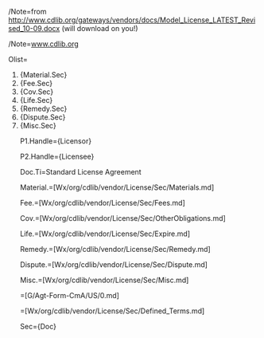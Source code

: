 /Note=from http://www.cdlib.org/gateways/vendors/docs/Model_License_LATEST_Revised_10-09.docx (will download on you!)

/Note=<a href="http://www.cdlib.org">www.cdlib.org</a>

Olist=<ol><li>{Material.Sec}<li>{Fee.Sec}<li>{Cov.Sec}<li>{Life.Sec}<li>{Remedy.Sec}<li>{Dispute.Sec}<li>{Misc.Sec}

P1.Handle={Licensor}

P2.Handle={Licensee}

Doc.Ti=Standard License Agreement

Material.=[Wx/org/cdlib/vendor/License/Sec/Materials.md]

Fee.=[Wx/org/cdlib/vendor/License/Sec/Fees.md]

Cov.=[Wx/org/cdlib/vendor/License/Sec/OtherObligations.md]

Life.=[Wx/org/cdlib/vendor/License/Sec/Expire.md]

Remedy.=[Wx/org/cdlib/vendor/License/Sec/Remedy.md]

Dispute.=[Wx/org/cdlib/vendor/License/Sec/Dispute.md]

Misc.=[Wx/org/cdlib/vendor/License/Sec/Misc.md]

=[G/Agt-Form-CmA/US/0.md]

=[Wx/org/cdlib/vendor/License/Sec/Defined_Terms.md]

Sec={Doc}
